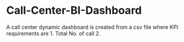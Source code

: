 # Call-Center-BI-Dashboard
A call center dynamic dashboard is created from a csv file where KPI requirements are 1. Total No. of call 2.
